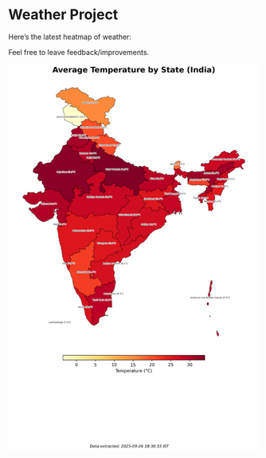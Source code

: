 # Weather Project

Here’s the latest heatmap of weather:

Feel free to leave feedback/improvements.

![India Heatmap](docs/assets/india_heatmap.png?v=D68E73)
